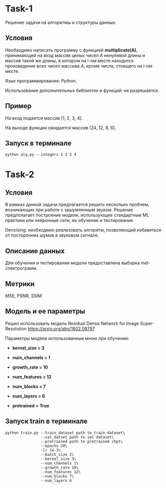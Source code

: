 # Task-1
Решение задачи на алгоритмы и структуры данных.

## Условия

Необходимо написать программу с функцией **multiplicate(A)**, принимающей на вход 
массив целых чисел *А* ненулевой длины и массив такой же длины, в котором на i-ом 
месте находится произведение всех чисел массива *А*, кроме числа, стоящего на i-ом 
месте.

Язык программирования: Python.

Использование дополнительных библиотек и функций: не разрешается.

## Пример

На вход подается массив [1, 2, 3, 4].

На выходе функции ожидается массив [24, 12, 8, 6].

## Запуск в терминале
```
python alg.py --integers 1 2 3 4
```
# Task-2

## Условия

В рамках данной задачи предлагается решить несколько проблем, возникающих при 
работе с зашумленным звуком. Решение предполагает построение модели, 
использующее стандартные ML практики или нейронные сети, ее обучение и 
тестирование. 

Denoising: необходимо реализовать алгоритм, позволяющий избавиться 
от посторонних шумов в звуковом сигнале. 

## Описание данных

Для обучения и тестирования модели предоставлена выборка mel-спектрограмм.

## Метрики

MSE, PSNR, SSIM

## Модель и ее параметры

Решил использовать модель Residual Dense Network for Image Super-Resolution https://arxiv.org/abs/1802.08797 

Параметры модели использованные мною при обучении:

* **kernel_size = 3**

* **num_channels = 1**

* **growth_rate = 10**

* **num_features = 12**

* **num_blocks = 7**

* **num_layers = 6**

* **pretrained = True**

## Запуск train в терминале
```
python train.py --train_dataset path to train dataset\
                --val_datset path to val dataset\
                --pretrained path to pretrained chpt\
                --epochs 20\
                -lr 1e-3\
                --batch_size 2\
                --kernel_size 3\
                --num_channels 1\
                --growth_rate 10\
                --num_features 12\
                --num_blocks 7\
                --num_layers 6


```





